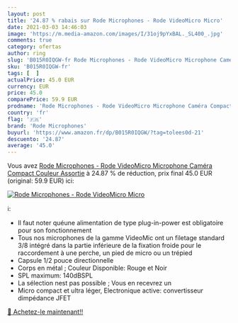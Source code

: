 ```yaml
---
layout: post
title: '24.87 % rabais sur Rode Microphones - Rode VideoMicro Micro'
date: 2021-03-03 14:46:03
image: 'https://m.media-amazon.com/images/I/31oj9pYxBAL._SL400_.jpg'
comments: true
category: ofertas
author: ring
slug: 'B015R0IQGW-fr Rode Microphones - Rode VideoMicro Microphone Caméra...'
sku: 'B015R0IQGW-fr'
tags: [  ]
actualPrice: 45.0 EUR
currency: EUR
price: 45.0
comparePrice: 59.9 EUR
prodname: 'Rode Microphones - Rode VideoMicro Microphone Caméra Compact  Couleur Assortie'
country: 'fr'
flag: '🇫🇷'
brand: 'Rode Microphones'
buyurl: 'https://www.amazon.fr/dp/B015R0IQGW/?tag=tolees0d-21'
descuento: '24.87'
average: '45.0'
---
```


Vous avez [Rode Microphones - Rode VideoMicro Microphone Caméra Compact  Couleur Assortie](https://www.amazon.fr/dp/B015R0IQGW/?tag=tolees0d-21)  à  24.87 % de réduction, prix final  45.0 EUR (original: 59.9 EUR) ici:

[![Rode Microphones - Rode VideoMicro Micro](https://m.media-amazon.com/images/I/31oj9pYxBAL._SL400_.jpg)](https://www.amazon.fr/dp/B015R0IQGW/?tag=tolees0d-21)

ℹ️:

- Il faut noter quéune alimentation de type plug-in-power est obligatoire pour son fonctionnement
- Tous nos microphones de la gamme VideoMic ont un filetage standard 3/8 intégré dans la partie inférieure de la fixation froide pour le raccordement à une perche, un pied de micro ou un trépied
- Capsule 1/2 pouce directionnelle
- Corps en métal ; Couleur Disponible: Rouge et Noir
- SPL maximum: 140dBSPL
- La sélection nest pas possible ; Vous en recevrez un
- Micro compact et ultra léger, Electronique active: convertisseur dimpédance JFET

[🛒 Achetez-le maintenant!!](https://www.amazon.fr/dp/B015R0IQGW/?tag=tolees0d-21)
